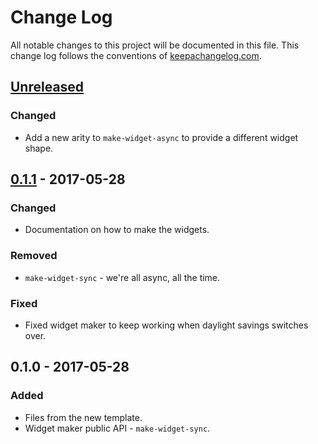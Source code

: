 # Change Log
All notable changes to this project will be documented in this file. This change log follows the conventions of [keepachangelog.com](http://keepachangelog.com/).

## [Unreleased]
### Changed
- Add a new arity to `make-widget-async` to provide a different widget shape.

## [0.1.1] - 2017-05-28
### Changed
- Documentation on how to make the widgets.

### Removed
- `make-widget-sync` - we're all async, all the time.

### Fixed
- Fixed widget maker to keep working when daylight savings switches over.

## 0.1.0 - 2017-05-28
### Added
- Files from the new template.
- Widget maker public API - `make-widget-sync`.

[Unreleased]: https://github.com/your-name/terminal_test/compare/0.1.1...HEAD
[0.1.1]: https://github.com/your-name/terminal_test/compare/0.1.0...0.1.1
